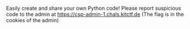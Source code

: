 Easily create and share your own Python code! Please report suspicious code to the admin at https://csp-admin-1.chals.kitctf.de
(The flag is in the cookies of the admin)
